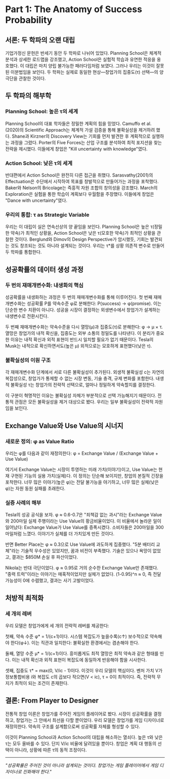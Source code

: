 
# Part 1: The Anatomy of Success Probability

## 서론: 두 학파의 오랜 대립

기업가정신 문헌은 반세기 동안 두 학파로 나뉘어 있었다. Planning School은 체계적 분석과 상세한 로드맵을 강조했고, Action School은 실험적 학습과 유연한 적응을 옹호했다. 이 대립은 마치 양립 불가능한 패러다임처럼 보였다. 그러나 우리는 이것이 잘못된 이분법임을 보인다. 두 학파는 실제로 동일한 현상—창업가의 집중도(τ) 선택—의 양 극단을 관찰한 것이다.

## 두 학파의 해부학

### Planning School: 높은 τ의 세계
Planning School의 대표 학자들은 정밀한 계획의 힘을 믿었다. Camuffo et al.(2020)의 Scientific Approach는 체계적 가설 검증을 통해 불확실성을 제거하려 했다. Shane과 Kirzner의 Discovery View는 기회를 먼저 발견한 후 계획적으로 실행하는 과정을 그렸다. Porter의 Five Forces는 산업 구조를 분석하여 최적 포지션을 찾는 전략을 제시했다. 이들에게 창업은 "Kill uncertainty with knowledge"였다.

### Action School: 낮은 τ의 세계  
반대편에서 Action School은 완전히 다른 접근을 취했다. Sarasvathy(2001)의 Effectuation은 수단에서 시작하여 목표를 창발적으로 만들어가는 과정을 포착했다. Baker와 Nelson의 Bricolage는 즉흥적 자원 조합의 창의성을 강조했다. March의 Exploration은 실험을 통한 학습이 계획보다 우월함을 주장했다. 이들에게 창업은 "Dance with uncertainty"였다.

### 우리의 통합: τ as Strategic Variable
우리는 이 대립이 실은 연속선상의 양 끝임을 보인다. Planning School은 높은 τ(정밀한 약속)가 최적인 상황을, Action School은 낮은 τ(모호한 약속)가 최적인 상황을 관찰한 것이다. Berglund와 Dimov의 Design Perspective가 암시했듯, 기회는 발견되는 것도 창조되는 것도 아니라 설계되는 것이다. 우리는 τ*를 상황 의존적 변수로 만들어 두 학파를 통합한다.

## 성공확률의 데이터 생성 과정

### 두 번의 재매개변수화: 내생화의 핵심

성공확률을 내생화하는 과정은 두 번의 재매개변수화를 통해 이루어진다. 첫 번째 재매개변수화는 성공확률 P를 약속수준 φ로 분해한다: P(success) → φ(promise). 이는 단순한 변수 치환이 아니다. 성공을 시장이 결정하는 외생변수에서 창업가가 설계하는 내생변수로 전환시킨다.

두 번째 재매개변수화는 약속수준을 다시 열망(μ)과 집중도(τ)로 분해한다: φ → μ × τ. 열망은 창업가의 내적 확신을, 집중도는 외부 소통의 정밀도를 나타낸다. 이 분리가 중요한 이유는 내적 확신과 외적 표현이 반드시 일치할 필요가 없기 때문이다. Tesla의 Musk는 내적으로 확신하면서도(높은 μ) 외적으로는 모호하게 표현했다(낮은 τ).

### 불확실성의 이원 구조

각 재매개변수화 단계에서 서로 다른 불확실성이 추가된다. 외생적 불확실성 c는 자연의 복잡성으로, 창업가가 통제할 수 없는 시장 변동, 기술 충격, 규제 변화를 포함한다. 내생적 불확실성 τ는 창업가의 전략적 선택으로, 얼마나 정밀하게 약속할지를 결정한다.

이 구분이 혁명적인 이유는 불확실성 자체가 부분적으로 선택 가능해지기 때문이다. 전통적 관점은 모든 불확실성을 제거 대상으로 봤다. 우리는 일부 불확실성이 전략적 자원임을 보인다.

## Exchange Value와 Use Value의 시너지

### 새로운 정의: φ as Value Ratio

우리는 φ를 다음과 같이 재정의한다:
φ = Exchange Value / (Exchange Value + Use Value)

여기서 Exchange Value는 시장이 투영하는 미래 가치(이야기)이고, Use Value는 현재 구현된 기능의 실용 가치(실체)다. 이 정의는 단순해 보이지만, 창업의 본질적 긴장을 포착한다. 너무 많은 이야기(높은 φ)는 전달 불가능을 야기하고, 너무 많은 실체(낮은 φ)는 자원 동원 실패를 초래한다.

### 실증 사례의 해부

Tesla의 성공 공식을 보자. φ ≈ 0.6-0.7은 "죄책감 없는 과시"라는 Exchange Value와 200마일 실제 주행이라는 Use Value의 황금비율이었다. 이 비율에서 놀라운 일이 일어났다: Exchange Value가 Use Value를 증폭시켰다. 소비자들은 200마일을 300마일처럼 느꼈다. 이야기가 실체를 더 가치있게 만든 것이다.

반면 Better Place는 φ ≈ 0.3으로 Use Value에 과도하게 집중했다. "5분 배터리 교체"라는 기술적 우수성은 있었지만, 꿈과 비전이 부족했다. 기술은 있으나 욕망이 없었고, 결과는 $850M 손실 후 파산이었다.

Nikola는 반대 극단이었다. φ ≈ 0.95로 거의 순수한 Exchange Value만 존재했다. "중력 트럭"이라는 이야기는 매혹적이었지만 실체가 없었다. (1-0.95)^n ≈ 0, 즉 전달 가능성이 0에 수렴했고, 결과는 사기 고발이었다.

## 처방적 최적화

### 세 개의 레버

우리 모델은 창업가에게 세 개의 전략적 레버를 제공한다:

첫째, 약속 수준 φ* = 1/(c+1)이다. 시스템 복잡도가 높을수록(c↑) 보수적으로 약속해야 한다(φ↓). 이는 직관과 일치한다: 불확실한 환경에서는 겸손해야 한다.

둘째, 열망 수준 μ* = 1/(c+1)이다. 흥미롭게도 최적 열망은 최적 약속과 같은 형태를 띤다. 이는 내적 확신과 외적 표현이 복잡도에 동일하게 반응해야 함을 시사한다.

셋째, 집중도 τ* = max(0, V/ic - 1)이다. 이것이 우리 모델의 핵심이다. 벤처 가치 V가 정보통합비용 i와 복잡도 c의 곱보다 작으면(V < ic), τ = 0이 최적이다. 즉, 전략적 무지가 최적이 되는 조건이 존재한다.

## 결론: From Player to Designer

전통적 창업 이론은 창업가를 주어진 게임의 플레이어로 봤다. 시장이 성공확률을 결정하고, 창업가는 그 안에서 최선을 다할 뿐이었다. 우리 모델은 창업가를 게임 디자이너로 재정의한다. 약속의 구조를 설계함으로써 성공확률 자체를 형성할 수 있다.

이것이 Planning School과 Action School의 대립을 해소하는 열쇠다. 높은 τ와 낮은 τ는 모두 올바를 수 있다. 단지 V/ic 비율에 달려있을 뿐이다. 창업은 계획 대 행동의 선택이 아니라, 상황에 따른 τ의 동적 조정이다.

---

*"성공확률은 주어진 것이 아니라 설계되는 것이다. 창업가는 게임 플레이어에서 게임 디자이너로 진화해야 한다."*